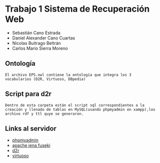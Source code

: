 # Trabajo 1 Sistema de Recuperación Web
  - Sebastián Cano Estrada
  - Daniel Alexander Cano Cuartas
  - Nicolas Buitrago Beltrán
  - Carlos Mario Sierra Moreno
 
 ## Ontología
    El archivo EPS.owl contiene la ontología que integra los 3 vocabularios (D2R, Virtuoso, DBpedia)

 ## Script para d2r
    Dentro de esta carpeta están el script sql correspondientes a la creación y llenado de tablas en MySQL(usando phpmyadmin en xampp),los archivo rdf y ttl quye se generaron.

  ## Links al servidor
  
  * [phpmyadmin](http://52.67.23.207:8890/phpmyadmin/)
  * [apache jena fuseki](http:52.67.23.207:3030)
  * [d2r](http://52.67.23.207:8890:2020)
  * [virtuoso](http://52.67.23.207:8890:8890)